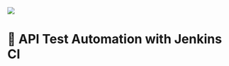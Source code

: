 ![](https://img.shields.io/endpoint?url=https://raw.githubusercontent.com/sntakirutimana72/ci-e2e-test-automation/refs/heads/api-testing-with-jenkins-ci/.jenkins/badges/jenkins-ci.json)

# 🧪 API Test Automation with Jenkins CI
